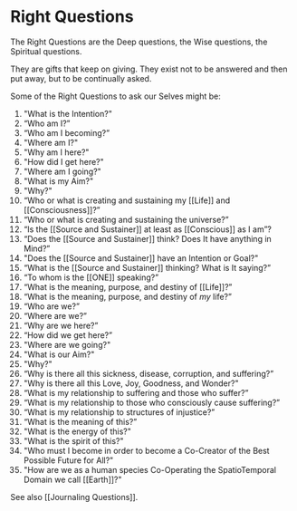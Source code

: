 # Right Questions

The Right Questions are the Deep questions, the Wise questions, the Spiritual questions. 

They are gifts that keep on giving. They exist not to be answered and then put away, but to be continually asked. 

Some of the Right Questions to ask our Selves might be: 

1. "What is the Intention?"  
2. “Who am I?”   
4. “Who am I becoming?”   
5. "Where am I?"  
6. "Why am I here?"  
7. "How did I get here?"  
8. "Where am I going?"  
9. "What is my Aim?"
10. "Why?" 
11. “Who or what is creating and sustaining my [[Life]] and [[Consciousness]]?”  
12. “Who or what is creating and sustaining the universe?”  
13. “Is the [[Source and Sustainer]] at least as [[Conscious]] as I am”?  
14. “Does the [[Source and Sustainer]] think? Does It have anything in Mind?”  
15. "Does the [[Source and Sustainer]] have an Intention or Goal?"  
16. “What is the [[Source and Sustainer]] thinking? What is It saying?”   
17. “To whom is the [[ONE]] speaking?”  
18. “What is the meaning, purpose, and destiny of [[Life]]?”  
19. “What is the meaning, purpose, and destiny of _my_ life?”  
20. “Who are we?”  
21. “Where are we?”   
22. “Why are we here?”   
23. “How did we get here?”   
24. "Where are we going?"  
25. "What is our Aim?"
26. "Why?"  
27. “Why is there all this sickness, disease, corruption, and suffering?”   
28. "Why is there all this Love, Joy, Goodness, and Wonder?"  
29. “What is my relationship to suffering and those who suffer?”  
30. “What is my relationship to those who consciously cause suffering?”  
31. “What is my relationship to structures of injustice?”   
32. “What is the meaning of this?”  
33. "What is the energy of this?"  
34. "What is the spirit of this?"  
35. "Who must I become in order to become a Co-Creator of the Best Possible Future for All?"
36. "How are we as a human species Co-Operating the SpatioTemporal Domain we call [[Earth]]?" 

See also [[Journaling Questions]]. 
